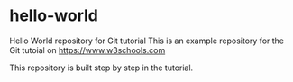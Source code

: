 # hello-world
Hello World repository for Git tutorial
This is an example repository for the Git tutoial on https://www.w3schools.com



This repository is built step by step in the tutorial.

